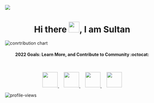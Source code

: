 ![](https://raw.githubusercontent.com/metoop/shravan20/main/assets/header.png)

<p align="center">
  <h1 align="center">Hi there <img src="https://github.com/TheDudeThatCode/TheDudeThatCode/blob/master/Assets/Hi.gif" width="35px">, I am Sultan </h1>
</p>


![conrtribution chart](https://user-images.githubusercontent.com/49487927/121585645-7390dc80-ca50-11eb-9873-60101788dfc5.gif)

<h4 align="center">
    <b> 2022 Goals: Learn More, and Contribute to Community :octocat: </b>
</h4>

<br>

<p align="center">
  <a title="Portfolio" href="https://sultansingh731.github.io/">
    <img src="https://cdn0.iconfinder.com/data/icons/web-development-79/32/development_globe_sphere-64.png" width="50" height="50" />
  </a>
  &nbsp;
  &nbsp;
  <a title="LinkedIn" href="https://www.linkedin.com/in/sultansingh731/">
    <img src="https://cdn4.iconfinder.com/data/icons/social-media-and-logos-11/32/Logo_LinkedIn-512.png" width="50" height="50" />
  </a>
  &nbsp;
  &nbsp;
  
  <a title="Email" href="mailto:sultansingh731@gmail.com">
    <img src="https://cdn4.iconfinder.com/data/icons/social-media-and-logos-11/32/Logo_Gmail_envelope_letter_email-64.png" width="50" height="50" />
  </a>
  &nbsp;
  &nbsp;
  
  <a title="Twitter" href="https://twitter.com/sultansingh731">
    <img src="https://cdn4.iconfinder.com/data/icons/social-media-and-logos-11/32/Logo_Twitter_bird-64.png" width="50" height="50" />
  </a>
</p>

<img src="https://komarev.com/ghpvc/?username=sultansingh731&color=blueviolet" alt="profile-views">
